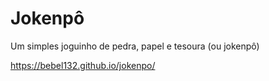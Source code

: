 # Jokenpô

Um simples joguinho de pedra, papel e tesoura (ou jokenpô)

https://bebel132.github.io/jokenpo/